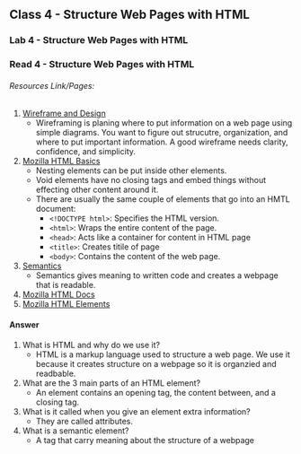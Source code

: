 ## Class 4 - Structure Web Pages with HTML

### Lab 4 - Structure Web Pages with HTML

### Read 4 - Structure Web Pages with HTML

###### Resources Link/Pages: 
1. [Wireframe and Design](https://careerfoundry.com/en/blog/ux-design/how-to-create-your-first-wireframe/)
   - Wireframing is planing where to put information on a web page using simple diagrams. You want to figure out strucutre, organization, and where to put important information. A good wireframe needs clarity, confidence, and simplicity. 
2. [Mozilla HTML Basics](https://developer.mozilla.org/en-US/docs/Learn/Getting_started_with_the_web/HTML_basics)
   - Nesting elements can be put inside other elements.
   - Void elements have no closing tags and embed things without effecting other content around it.
   - There are usually the same couple of elements that go into an HMTL document:
     - `<!DOCTYPE html>`: Specifies the HTML version.
     - `<html>`: Wraps the entire content of the page.
     - `<head>`: Acts like a container for content in HTML page
     - `<title>`: Creates titile of page
     - `<body>`: Contains the content of the web page.
3. [Semantics](https://developer.mozilla.org/en-US/docs/Glossary/Semantics)
    - Semantics gives meaning to written code and creates a webpage that is readable. 
4. [Mozilla HTML Docs](https://developer.mozilla.org/en-US/docs/Web/HTML)
5. [Mozilla HTML Elements](https://developer.mozilla.org/en-US/docs/Web/HTML/Element)

#### Answer
1. What is HTML and why do we use it?
   - HTML is a markup language used to structure a web page. We use it because it creates structure on a webpage so it is organzied and readbable.
2. What are the 3 main parts of an HTML element?
   - An element contains an opening tag, the content between, and a closing tag.
3. What is it called when you give an element extra information?
   - They are called attributes. 
4. What is a semantic element?
   - A tag that carry meaning about the structure of a webpage
